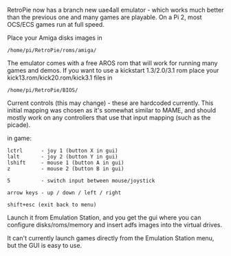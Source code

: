 RetroPie now has a branch new uae4all emulator - which works much better than the previous one and many games are playable. On a Pi 2, most OCS/ECS games run at full speed.

Place your Amiga disks images in

```shell
/home/pi/RetroPie/roms/amiga/
```

The emulator comes with a free AROS rom that will work for running many games and demos. If you want to
use a kickstart 1.3/2.0/3.1 rom place your kick13.rom/kick20.rom/kick3.1 files in 


```shell
/home/pi/RetroPie/BIOS/
```

Current controls (this may change) - these are hardcoded currently. This initial mapping was chosen as it's somewhat similar to MAME, and should mostly work on any controllers that use that input mapping (such as the picade).

in game:
```
lctrl      - joy 1 (button X in gui)
lalt       - joy 2 (button Y in gui)
lshift     - mouse 1 (button A in gui)
z          - mouse 2 (button B in gui)

5          - switch input between mouse/joystick

arrow keys - up / down / left / right

shift+esc (exit back to menu)
```

Launch it from Emulation Station, and you get the gui where you can configure disks/roms/memory and insert adfs images into the virtual drives. 

It can't currently launch games directly from the Emulation Station menu, but the GUI is easy to use.

